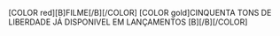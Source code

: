 [COLOR red][B]FILME[/B][/COLOR] [COLOR gold]CINQUENTA TONS DE LIBERDADE  JÁ DISPONIVEL EM LANÇAMENTOS  [B][/B][/COLOR]
